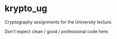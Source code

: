 # krypto_ug

Cryptography assignments for the University lecture.

Don't expect clean / good / professional code here.

